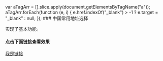 <scripy>
  var aTagArr = [].slice.apply(document.getElementsByTagName("a"));
  aTagArr.forEach(function (e, i) {
  e.href.indexOf("_blank") > -1 ? e.target = "_blank" : null;
});
</script>
### 中国常用地址选择

实现了基本功能。

#### 点击下面链接查看效果

[我是链接](https://su739.github.io/china/?_blank)


